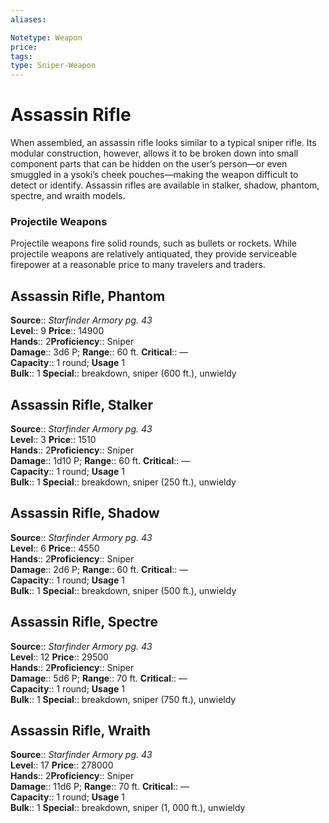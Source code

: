```yaml
---
aliases: 

Notetype: Weapon
price: 
tags: 
type: Sniper-Weapon
---
```


# Assassin Rifle

When assembled, an assassin rifle looks similar to a typical sniper rifle. Its modular construction, however, allows it to be broken down into small component parts that can be hidden on the user’s person—or even smuggled in a ysoki’s cheek pouches—making the weapon difficult to detect or identify. Assassin rifles are available in stalker, shadow, phantom, spectre, and wraith models.

### Projectile Weapons

Projectile weapons fire solid rounds, such as bullets or rockets. While projectile weapons are relatively antiquated, they provide serviceable firepower at a reasonable price to many travelers and traders.  

## Assassin Rifle, Phantom

**Source**:: _Starfinder Armory pg. 43_  
**Level**:: 9
**Price**:: 14900  
**Hands**:: 2**Proficiency**:: Sniper  
**Damage**:: 3d6 P; 
**Range**:: 60 ft.
**Critical**:: —  
**Capacity**:: 1 round; **Usage** 1  
**Bulk**:: 1
**Special**:: breakdown, sniper (600 ft.), unwieldy

## Assassin Rifle, Stalker

**Source**:: _Starfinder Armory pg. 43_  
**Level**:: 3
**Price**:: 1510  
**Hands**:: 2**Proficiency**:: Sniper  
**Damage**:: 1d10 P; 
**Range**:: 60 ft.
**Critical**:: —  
**Capacity**:: 1 round; **Usage** 1  
**Bulk**:: 1
**Special**:: breakdown, sniper (250 ft.), unwieldy

## Assassin Rifle, Shadow

**Source**:: _Starfinder Armory pg. 43_  
**Level**:: 6
**Price**:: 4550  
**Hands**:: 2**Proficiency**:: Sniper  
**Damage**:: 2d6 P; 
**Range**:: 60 ft.
**Critical**:: —  
**Capacity**:: 1 round; **Usage** 1  
**Bulk**:: 1
**Special**:: breakdown, sniper (500 ft.), unwieldy

## Assassin Rifle, Spectre

**Source**:: _Starfinder Armory pg. 43_  
**Level**:: 12
**Price**:: 29500  
**Hands**:: 2**Proficiency**:: Sniper  
**Damage**:: 5d6 P; 
**Range**:: 70 ft.
**Critical**:: —  
**Capacity**:: 1 round; **Usage** 1  
**Bulk**:: 1
**Special**:: breakdown, sniper (750 ft.), unwieldy

## Assassin Rifle, Wraith

**Source**:: _Starfinder Armory pg. 43_  
**Level**:: 17
**Price**:: 278000  
**Hands**:: 2**Proficiency**:: Sniper  
**Damage**:: 11d6 P; 
**Range**:: 70 ft.
**Critical**:: —  
**Capacity**:: 1 round; **Usage** 1  
**Bulk**:: 1
**Special**:: breakdown, sniper (1, 000 ft.), unwieldy
